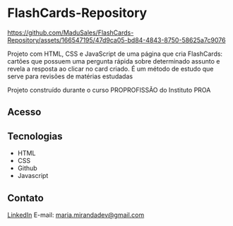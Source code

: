 # FlashCards-Repository

https://github.com/MaduSales/FlashCards-Repository/assets/166547195/47d9ca05-bd84-4843-8750-58625a7c9076


Projeto com HTML, CSS e JavaScript de uma página que cria FlashCards: cartões que possuem uma pergunta rápida sobre determinado assunto e revela a resposta ao clicar no card criado. É um método de estudo que serve para revisões de matérias estudadas

Projeto construído durante o curso PROPROFISSÃO do Instituto PROA


## Acesso
[](https://madusales.github.io/FlashCards-Repository/)

## Tecnologias
- HTML
- CSS
- Github
- Javascript

## Contato
[LinkedIn](https://www.linkedin.com/in/mariaeduardasales)
E-mail: maria.mirandadev@gmail.com
